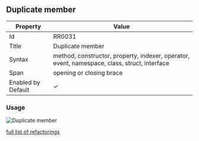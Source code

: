 ## Duplicate member

| Property | Value |
| -------- | ----- |
| Id | RR0031 |
| Title | Duplicate member |
| Syntax | method, constructor, property, indexer, operator, event, namespace, class, struct, interface |
| Span | opening or closing brace |
| Enabled by Default | &#x2713; |

### Usage

![Duplicate member](../../images/refactorings/DuplicateMember.png)

[full list of refactorings](Refactorings.md)